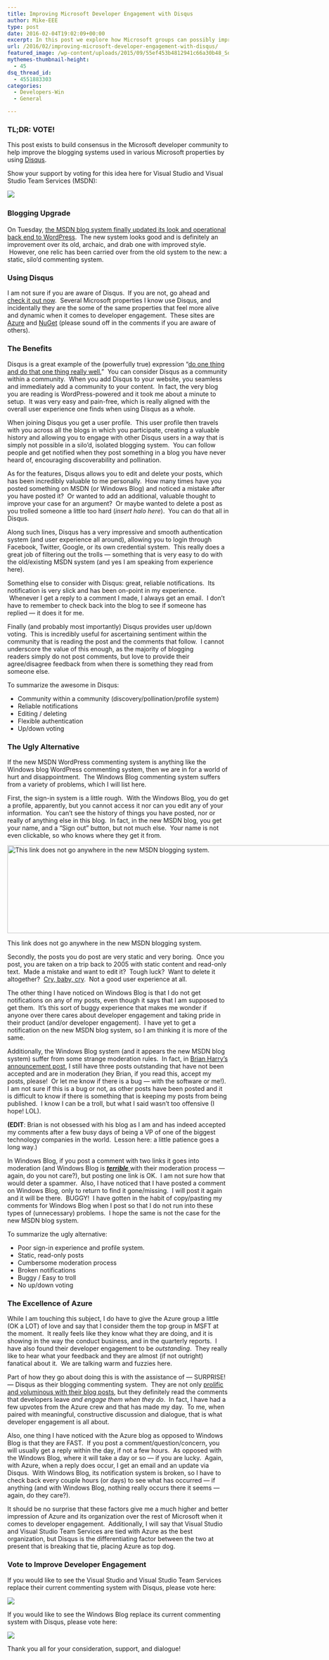 ```yaml
---
title: Improving Microsoft Developer Engagement with Disqus
author: Mike-EEE
type: post
date: 2016-02-04T19:02:09+00:00
excerpt: In this post we explore how Microsoft groups can possibly improve their developer engagement by using Disqus as their commenting system for blog posts.
url: /2016/02/improving-microsoft-developer-engagement-with-disqus/
featured_image: /wp-content/uploads/2015/09/55ef453b4812941c66a30b48_Social-Profile-Thick-2561.png
mythemes-thumbnail-height:
  - 45
dsq_thread_id:
  - 4551883303
categories:
  - Developers-Win
  - General

---
```

### TL;DR: VOTE!

This post exists to build consensus in the Microsoft developer community to help improve the blogging systems used in various Microsoft properties by using <a href="https://disqus.com/" target="_blank">Disqus</a>.

Show your support by voting for this idea here for Visual Studio and Visual Studio Team Services (MSDN):

<div class="push-button-container"><div class="push-button">
</div><a class="w-inline-block top-lighting" href="http://visualstudio.uservoice.com/forums/121579-visual-studio-2015/suggestions/11720967-improve-visual-studio-msdn-blog-commenting-system" target="_blank"><div class="glass-insert" data-ix="blink" style="transition: opacity 500ms ease-in-out; opacity: 0;"></div><img class="push-button-vote-text" src="/images/VoteNow.svg" /></a></div>

### <span style="line-height: 1.5;">Blogging Upgrade</span>

On Tuesday, <a href="https://blogs.msdn.microsoft.com/bharry/2016/02/02/update-blog-software/" target="_blank">the MSDN blog system finally updated its look and operational back end to WordPress</a>.  The new system looks good and is definitely an improvement over its old, archaic, and drab one with improved style.  However, one relic has been carried over from the old system to the new: a static, silo&#8217;d commenting system.

### Using Disqus

I am not sure if you are aware of Disqus.  If you are not, go ahead and <a href="https://disqus.com/" target="_blank">check it out now</a>.  Several Microsoft properties I know use Disqus, and incidentally they are the some of the same properties that feel more alive and dynamic when it comes to developer engagement.  These sites are <a href="https://azure.microsoft.com/en-us/" target="_blank">Azure</a> and <a href="http://blog.nuget.org/" target="_blank">NuGet</a> (please sound off in the comments if you are aware of others).

### The Benefits

Disqus is a great example of the (powerfully true) expression &#8220;<a href="https://en.wikipedia.org/wiki/Unix_philosophy#Do_One_Thing_and_Do_It_Well" target="_blank">do one thing and do that one thing really well.</a>&#8221;  You can consider Disqus as a community within a community.  When you add Disqus to your website, you seamless and immediately add a community to your content.  In fact, the very blog you are reading is WordPress-powered and it took me about a minute to setup.  It was very easy and pain-free, which is really aligned with the overall user experience one finds when using Disqus as a whole.

When joining Disqus you get a user profile.  This user profile then travels with you across all the blogs in which you participate, creating a valuable history and allowing you to engage with other Disqus users in a way that is simply not possible in a silo&#8217;d, isolated blogging system.  You can follow people and get notified when they post something in a blog you have never heard of, encouraging discoverability and pollination.

As for the features, Disqus allows you to edit and delete your posts, which has been incredibly valuable to me personally.  How many times have you posted something on MSDN (or Windows Blog) and noticed a mistake after you have posted it?  Or wanted to add an additional, valuable thought to improve your case for an argument?  Or maybe wanted to delete a post as you trolled someone a little too hard (_insert halo here_).  You can do that all in Disqus.

Along such lines, Disqus has a very impressive and smooth authentication system (and user experience all around), allowing you to login through Facebook, Twitter, Google, or its own credential system.  This really does a great job of filtering out the trolls &#8212; something that is very easy to do with the old/existing MSDN system (and yes I am speaking from experience here).

Something else to consider with Disqus: great, reliable notifications.  Its notification is very slick and has been on-point in my experience.  Whenever I get a reply to a comment I made, I always get an email.  I don&#8217;t have to remember to check back into the blog to see if someone has replied &#8212; it does it for me.

Finally (and probably most importantly) Disqus provides user up/down voting.  This is incredibly useful for ascertaining sentiment within the community that is reading the post and the comments that follow.  I cannot underscore the value of this enough, as the majority of blogging readers simply do not post comments, but love to provide their agree/disagree feedback from when there is something they read from someone else.

To summarize the awesome in Disqus:

  * Community within a community (discovery/pollination/profile system)
  * Reliable notifications
  * Editing / deleting
  * Flexible authentication
  * Up/down voting

### The Ugly Alternative

If the new MSDN WordPress commenting system is anything like the Windows blog WordPress commenting system, then we are in for a world of hurt and disappointment.  The Windows Blog commenting system suffers from a variety of problems, which I will list here.

First, the sign-in system is a little rough.  With the Windows Blog, you do get a profile, apparently, but you cannot access it nor can you edit any of your information.  You can&#8217;t see the history of things you have posted, nor or really of anything else in this blog.  In fact, in the new MSDN blog, you get your name, and a &#8220;Sign out&#8221; button, but not much else.  Your name is not even clickable, so who knows where they get it from.

<div id="attachment_559" style="width: 1254px" class="wp-caption aligncenter">
  <img class="size-full wp-image-559" src="/wp-content/uploads/2016/02/2016-02-04_13171.png" alt="This link does not go anywhere in the new MSDN blogging system." width="1244" height="200" srcset="/wp-content/uploads/2016/02/2016-02-04_13171.png 1244w, /wp-content/uploads/2016/02/2016-02-04_13171-300x48.png 300w, /wp-content/uploads/2016/02/2016-02-04_13171-768x123.png 768w, /wp-content/uploads/2016/02/2016-02-04_13171-1024x165.png 1024w" sizes="(max-width: 1244px) 100vw, 1244px" />
  
  <p class="wp-caption-text">
    This link does not go anywhere in the new MSDN blogging system.
  </p>
</div>

Secondly, the posts you do post are very static and very boring.  Once you post, you are taken on a trip back to 2005 with static content and read-only text.  Made a mistake and want to edit it?  Tough luck?  Want to delete it altogether?  <a href="https://www.youtube.com/watch?v=-4QfHdcMeEc" target="_blank">Cry, baby, cry</a>.  Not a good user experience at all.

The other thing I have noticed on Windows Blog is that I do not get notifications on any of my posts, even though it says that I am supposed to get them.  It&#8217;s this sort of buggy experience that makes me wonder if anyone over there cares about developer engagement and taking pride in their product (and/or developer engagement).  I have yet to get a notification on the new MSDN blog system, so I am thinking it is more of the same.

Additionally, the Windows Blog system (and it appears the new MSDN blog system) suffer from some strange moderation rules.  In fact, in <a href="https://blogs.msdn.microsoft.com/bharry/2016/02/02/update-blog-software/" target="_blank">Brian Harry&#8217;s announcement post</a>, I still have three posts outstanding that have not been accepted and are in moderation (hey Brian, if you read this, accept my posts, please!  Or let me know if there is a bug &#8212; with the software or me!). I am not sure if this is a bug or not, as other posts have been posted and it is difficult to know if there is something that is keeping my posts from being published.  I know I can be a troll, but what I said wasn&#8217;t too offensive (I hope! LOL).

**(EDIT**: Brian is not obsessed with his blog as I am and has indeed accepted my comments after a few busy days of being a VP of one of the biggest technology companies in the world.  Lesson here: a little patience goes a long way.)

In Windows Blog, if you post a comment with two links it goes into moderation (and Windows Blog is <span style="text-decoration: underline;"><em><strong>terrible</strong> </em></span>with their moderation process &#8212; again, do you not care?), but posting one link is OK.  I am not sure how that would deter a spammer.  Also, I have noticed that I have posted a comment on Windows Blog, only to return to find it gone/missing.  I will post it again and it will be there.  BUGGY!  I have gotten in the habit of copy/pasting my comments for Windows Blog when I post so that I do not run into these types of (unnecessary) problems.  I hope the same is not the case for the new MSDN blog system.

To summarize the ugly alternative:

  * Poor sign-in experience and profile system.
  * Static, read-only posts
  * Cumbersome moderation process
  * Broken notifications
  * Buggy / Easy to troll
  * No up/down voting

### The Excellence of Azure

While I am touching this subject, I do have to give the Azure group a little (OK a LOT) of love and say that I consider them the top group in MSFT at the moment.  It really feels like they know what they are doing, and it is showing in the way the conduct business, and in the quarterly reports.  I have also found their developer engagement to be _outstanding_.  They really like to hear what your feedback and they are almost (if not outright) fanatical about it.  We are talking warm and fuzzies here.

Part of how they go about doing this is with the assistance of &#8212; SURPRISE! &#8212; Disqus as their blogging commenting system.  They are not only <a href="https://azure.microsoft.com/en-us/blog/" target="_blank">prolific and voluminous with their blog posts</a>, but they definitely read the comments that developers leave _and engage them when they do_.  In fact, I have had a few upvotes from the Azure crew and that has made my day.  To me, when paired with meaningful, constructive discussion and dialogue, that is what developer engagement is all about.

Also, one thing I have noticed with the Azure blog as opposed to Windows Blog is that they are FAST.  If you post a comment/question/concern, you will usually get a reply within the day, if not a few hours.  As opposed with the Windows Blog, where it will take a day or so &#8212; if you are lucky.  Again, with Azure, when a reply does occur, I get an email and an update via Disqus.  With Windows Blog, its notification system is broken, so I have to check back every couple hours (or days) to see what has occurred &#8212; if anything (and with Windows Blog, nothing really occurs there it seems &#8212; again, do they care?).

It should be no surprise that these factors give me a much higher and better impression of Azure and its organization over the rest of Microsoft when it comes to developer engagement.  Additionally, I will say that Visual Studio and Visual Studio Team Services are tied with Azure as the best organization, but Disqus is the differentiating factor between the two at present that is breaking that tie, placing Azure as top dog.

### Vote to Improve Developer Engagement

If you would like to see the Visual Studio and Visual Studio Team Services replace their current commenting system with Disqus, please vote here:

<div class="push-button-container"><div class="push-button">
</div><a class="w-inline-block top-lighting" href="http://visualstudio.uservoice.com/forums/121579-visual-studio-2015/suggestions/11720967-improve-visual-studio-msdn-blog-commenting-system" target="_blank"><div class="glass-insert" data-ix="blink" style="transition: opacity 500ms ease-in-out; opacity: 0;"></div><img class="push-button-vote-text" src="/images/VoteNow.svg" /></a></div>

If you would like to see the Windows Blog replace its current commenting system with Disqus, please vote here:

<div class="push-button-container"><div class="push-button">
</div><a class="w-inline-block top-lighting" href="https://wpdev.uservoice.com/forums/110705-universal-windows-platform/suggestions/11721291-improve-windows-blog-commenting-system-and-develo" target="_blank"><div class="glass-insert" data-ix="blink" style="transition: opacity 500ms ease-in-out; opacity: 0;"></div><img class="push-button-vote-text" src="/images/VoteNow.svg" /></a></div>

Thank you all for your consideration, support, and dialogue!